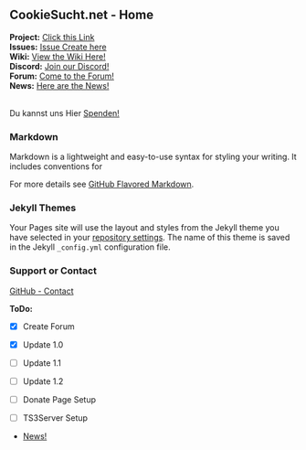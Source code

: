 ## CookieSucht.net - Home

**Project:** [Click this Link](https://github.com/CookieSucht/web/ "CookieSucht - GitHub - Project")<br>
**Issues:** [Issue Create here](https://github.com/CookieSucht/web/issues "CookieSucht - Issues")<br>
**Wiki:** [View the Wiki Here!](https://github.com/CookieSucht/web/wiki "CookieSucht - Wiki")<br>
**Discord:** [Join our Discord!](https://invite.gg/cookiesucht "CookieSucht - Discord")<br>
**Forum:** [Come to the Forum!](https://cookiesucht.nhforums.net/ "CookieSucht - Forum")<br>
**News:** [Here are the News!](https://cookiesucht.nhforums.net/gh-news "CookieSucht - GitHubNews")<br><br>

Du kannst uns Hier [Spenden!](http://donate.CookieSuchtnet "CookieSucht - Donate!")

### Markdown

Markdown is a lightweight and easy-to-use syntax for styling your writing. It includes conventions for

For more details see [GitHub Flavored Markdown](https://guides.github.com/features/mastering-markdown/).

### Jekyll Themes

Your Pages site will use the layout and styles from the Jekyll theme you have selected in your [repository settings](https://zjustmarcel02.github.io/targetgames/). The name of this theme is saved in the Jekyll `_config.yml` configuration file.

### Support or Contact

[GitHub - Contact](https://github.com/contact "GitHub - Contact")


**ToDo:**

- [x] Create Forum
- [x] Update 1.0
- [ ] Update 1.1
- [ ] Update 1.2
- [ ] Donate Page Setup
- [ ] TS3Server Setup


- [News!](https://cookiesucht.github.io/web/news.html "CookieSucht - News!")
